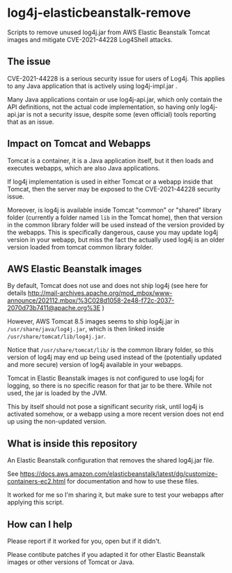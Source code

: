 # log4j-elasticbeanstalk-remove
Scripts to remove unused log4j.jar from AWS Elastic Beanstalk Tomcat images and mitigate CVE-2021-44228 Log4Shell attacks.

## The issue
CVE-2021-44228 is a serious security issue for users of Log4j. This applies to any Java application that is actively using log4j-impl.jar .

Many Java applications contain or use log4j-api.jar, which only contain the API definitions, not the actual code implementation, so having only log4j-api.jar is not a security issue, despite some (even official) tools reporting that as an issue. 

## Impact on Tomcat and Webapps

Tomcat is a container, it is a Java application itself, but it then loads and executes webapps, which are also Java applications. 

If log4j implementation is used in either Tomcat or a webapp inside that Tomcat, then the server may be exposed to the CVE-2021-44228 security issue.

Moreover, is log4j is available inside Tomcat "common" or "shared" library folder (currently a folder named `lib` in the Tomcat home), then that version in the common library folder will be used instead of the version provided by the webapps. This is specifically dangerous, cause you may update log4j version in your webapp, but miss the fact the actually used log4j is an older version loaded from tomcat common library folder.

## AWS Elastic Beanstalk images

By default, Tomcat does not use and does not ship log4j (see here for details http://mail-archives.apache.org/mod_mbox/www-announce/202112.mbox/%3C028d1058-2e48-f72c-2037-2070d73b7411@apache.org%3E )

However, AWS Tomcat 8.5 images seems to ship log4j.jar in `/usr/share/java/log4j.jar`, which is then linked inside `/usr/share/tomcat/lib/log4j.jar`.

Notice that `/usr/share/tomcat/lib/` is the common library folder, so this version of log4j may end up being used instead of the (potentially updated and more secure) version of log4j available in your webapps. 

Tomcat in Elastic Beanstalk images is not configured to use log4j for logging, so there is no specific reason for that jar to be there. While not used, the jar is loaded by the JVM. 

This by itself should not pose a significant security risk, until log4j is activated somehow, or a webapp using a more recent version does not end up using the non-updated version.

## What is inside this repository

An Elastic Beanstalk configuration that removes the shared log4j.jar file. 

See https://docs.aws.amazon.com/elasticbeanstalk/latest/dg/customize-containers-ec2.html for documentation and how to use these files. 

It worked for me so I'm sharing it, but make sure to test your webapps after applying this script. 

## How can I help

Please report if it worked for you, open but if it didn't. 

Please contibute patches if you adapted it for other Elastic Beanstalk images or other versions of Tomcat or Java.
